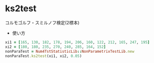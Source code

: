 ks2test
=======
コルモゴルフ・スミルノフ検定(2標本)

* 使い方

```ruby
xi1 = [165, 130, 182, 178, 194, 206, 160, 122, 212, 165, 247, 195]
xi2 = [180, 180, 235, 270, 240, 285, 164, 152]
nonParaTest = Num4TstStatisticLib::NonParametrixTestLib.new
nonParaTest.ks2test(xi1, xi2, 0.05)
```

